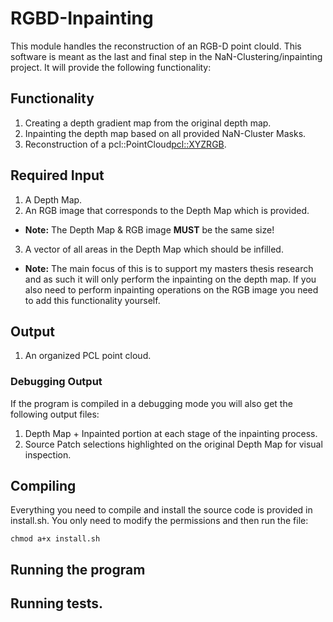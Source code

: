RGBD-Inpainting
===============
This module handles the reconstruction of an RGB-D point clould. This software is meant as the last and final step in the NaN-Clustering/inpainting project. It will provide the following functionality: 

## Functionality

1. Creating a depth gradient map from the original depth map. 
2. Inpainting the depth map based on all provided NaN-Cluster Masks. 
3. Reconstruction of a pcl::PointCloud<pcl::XYZRGB>. 

## Required Input

1. A Depth Map. 
2. An RGB image that corresponds to the Depth Map which is provided. 
 * **Note:** The Depth Map & RGB image **MUST** be the same size! 
3. A vector of all areas in the Depth Map which should be infilled. 
 * **Note:** The main focus of this is to support my masters thesis research and as such it will only perform the inpainting on the depth map. If you also need to perform inpainting operations on the RGB image you need to add this functionality yourself. 

## Output

1. An organized PCL point cloud. 

### Debugging Output

If the program is compiled in a debugging mode you will also get the following output files: 

1. Depth Map + Inpainted portion at each stage of the inpainting process. 
2. Source Patch selections highlighted on the original Depth Map for visual inspection.

## Compiling

Everything you need to compile and install the source code is provided in install.sh. You only need to modify the permissions and then run the file: 

```
chmod a+x install.sh
```

## Running the program

## Running tests.
